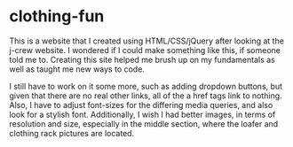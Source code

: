 # clothing-fun

This is a website that I created using HTML/CSS/jQuery after looking at the j-crew website. I wondered if I could make something like this,
if someone told me to. Creating this site helped me brush up on my fundamentals as well as taught me new ways to code.

I still have to work on it some more, such as adding dropdown buttons, but given that there are no real other links, all of the a href tags link to nothing. Also, I have to adjust font-sizes for the differing media queries, and also look for a stylish font.
Additionally, I wish I had better images, in terms of resolution and size, especially in the middle section, where the loafer and clothing rack pictures are located.
